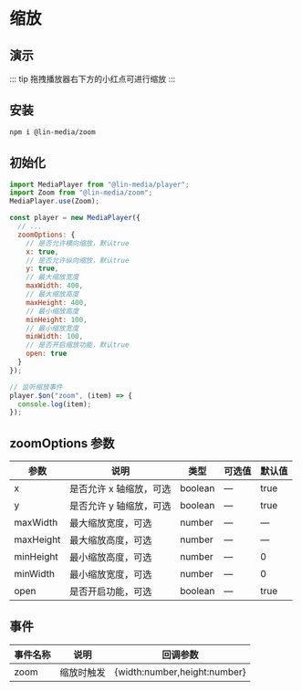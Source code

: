 # 缩放

## 演示

<zoom-use />

::: tip
拖拽播放器右下方的小红点可进行缩放
:::

## 安装

```bash
npm i @lin-media/zoom
```

## 初始化

```javascript
import MediaPlayer from "@lin-media/player";
import Zoom from "@lin-media/zoom";
MediaPlayer.use(Zoom);

const player = new MediaPlayer({
  // ...
  zoomOptions: {
    // 是否允许横向缩放，默认true
    x: true,
    // 是否允许纵向缩放，默认true
    y: true,
    // 最大缩放宽度
    maxWidth: 400,
    // 最大缩放高度
    maxHeight: 400,
    // 最小缩放高度
    minHeight: 100,
    // 最小缩放宽度
    minWidth: 100,
    // 是否开启缩放功能，默认true
    open: true
  }
});

// 监听缩放事件
player.$on("zoom", (item) => {
  console.log(item);
});
```

## zoomOptions 参数

| 参数      | 说明                    | 类型    | 可选值 | 默认值 |
| --------- | ----------------------- | ------- | ------ | ------ |
| x         | 是否允许 x 轴缩放，可选 | boolean | —      | true   |
| y         | 是否允许 y 轴缩放，可选 | boolean | —      | true   |
| maxWidth  | 最大缩放宽度，可选      | number  | —      | —      |
| maxHeight | 最大缩放高度，可选      | number  | —      | —      |
| minHeight | 最小缩放高度，可选      | number  | —      | 0      |
| minWidth  | 最小缩放宽度，可选      | number  | —      | 0      |
| open      | 是否开启功能，可选      | boolean | —      | true   |

## 事件

| 事件名称 | 说明       | 回调参数                     |
| -------- | ---------- | ---------------------------- |
| zoom     | 缩放时触发 | {width:number,height:number} |

